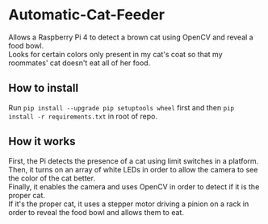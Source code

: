 # Automatic-Cat-Feeder
 Allows a Raspberry Pi 4 to detect a brown cat using OpenCV and reveal a food bowl.  
Looks for certain colors only present in my cat's coat so that my roommates' cat doesn't eat all of her food.

## How to install
Run `pip install --upgrade pip setuptools wheel` first and then `pip install -r requirements.txt` in root of repo.

## How it works
First, the Pi detects the presence of a cat using limit switches in a platform.  
Then, it turns on an array of white LEDs in order to allow the camera to see the color of the cat better.  
Finally, it enables the camera and uses OpenCV in order to detect if it is the proper cat.  
If it's the proper cat, it uses a stepper motor driving a pinion on a rack in order to reveal the food bowl and allows them to eat.
